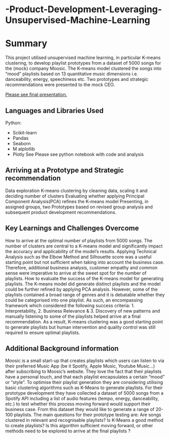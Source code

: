 # -Product-Development-Leveraging-Unsupervised-Machine-Learning

# Summary 
This project utilised unsupervised machine learning, in particular K-means clustering, to develop playlist prototypes  from a dataset of 5000 songs for the (mock) company Moosic. The K-means model clustered the songs into “mood” playlists based on 13 quantitative music dimensions i.e. danceability, energy, speechiness etc.
Two prototypes and strategic recommendations were presented to the mock CEO. 

[Please see final presentation.](https://github.com/sngomane/-Product-Development-Leveraging-Unsupervised-Machine-Learning/blob/main/Product%20Develeopment%20leveraging%20Unsupervised%20Machine%20Learning%20.pptx.pdf)

## Languages and Libraries Used 
Python:
* Scikit-learn
* Pandas
*  Seaborn
*  M atplotlib
*   Plotly
See Please see python notebook with code and analysis 
## Arriving at a Prototype and Strategic recommendation 
Data exploration
K-means clustering by cleaning data, scaling it and deciding number of clusters 
Evaluating whether applying Principal Component Analysis(PCA)  refines the K-means model
Presenting, in assigned groups, two Prototypes based on revised group analysis and subsequent product development recommendations. 
## Key Learnings and  Challenges Overcome
How to arrive at the optimal number of playlists from 5000 songs. 
The number of clusters are  central to a K-means model and significantly impact the accuracy and applicability of the model’s results. Applying Technical Analysis such as the Elbow Method and Silhouette score was a useful starting point but not sufficient when taking into account the business case.  Therefore, additional business analysis, customer empathy and common sense were imperative to arrive at the sweet spot for the number of playlists. 
How to evaluate the success of the K-means model for generating playlists.
 The K-means model did generate distinct playlists and the model could be further refined by applying PCA analysis. However, some of the playlists contained a broad range of genres and it is debatable whether they could be categorised into one playlist. As such, an encompassing framework which considered the following success criteria: 1. Interpretability, 2. Business Relevance & 3. Discovery of new patterns  and manually listening to some of the playlists helped arrive at a final recommendation. As a result, K-means clustering was a good starting point to generate playlists but  human intervention and quality control was still required to ensure optimal playlists. 

## Additional Background information
Moosic is a small  start-up that creates playlists which users can listen to via their preferred Music App (be it Spotify, Apple Music, Youtube Music…) after subscribing to Moosic’s website. They love the fact that their playlists have a personal touch, and that each playlist encapsulates a certain “mood” or “style”.
To optimise their playlist generation they are considering utilising basic clustering algorithms such as K-Means to generate playlists. For their prototype development they have collected a dataset of 5000 songs from a Spotify API including a list of audio features (tempo, energy, danceability, etc.) to test whether this process moving forward would support their business case. From this dataset they would like to generate a range of 20-100 playlists. The main questions for their prototype testing are: 
Are songs clustered in relevant and recognisable playlists?
Is K-Means a good method to create playlists?  Is this algorithm sufficient moving forward, or other methods need to be explored to arrive at the final playlists ?



